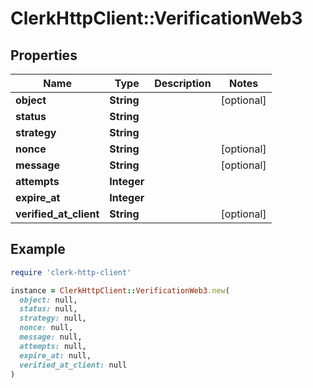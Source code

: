 # ClerkHttpClient::VerificationWeb3

## Properties

| Name | Type | Description | Notes |
| ---- | ---- | ----------- | ----- |
| **object** | **String** |  | [optional] |
| **status** | **String** |  |  |
| **strategy** | **String** |  |  |
| **nonce** | **String** |  | [optional] |
| **message** | **String** |  | [optional] |
| **attempts** | **Integer** |  |  |
| **expire_at** | **Integer** |  |  |
| **verified_at_client** | **String** |  | [optional] |

## Example

```ruby
require 'clerk-http-client'

instance = ClerkHttpClient::VerificationWeb3.new(
  object: null,
  status: null,
  strategy: null,
  nonce: null,
  message: null,
  attempts: null,
  expire_at: null,
  verified_at_client: null
)
```

